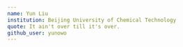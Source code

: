 ```yaml
---
name: Yun Liu
institution: Beijing University of Chemical Technology
quote: It ain't over till it's over.
github_user: yunowo
---
```

